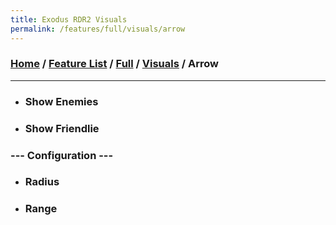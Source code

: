 ```yaml
---
title: Exodus RDR2 Visuals
permalink: /features/full/visuals/arrow
---
```

### [Home](/) / [Feature List](/features) / [Full](/features/full) / [Visuals](/features/full/visuals) / Arrow
---
- ### Show Enemies 
- ### Show Friendlie
### --- Configuration ---
- ### Radius
- ### Range
